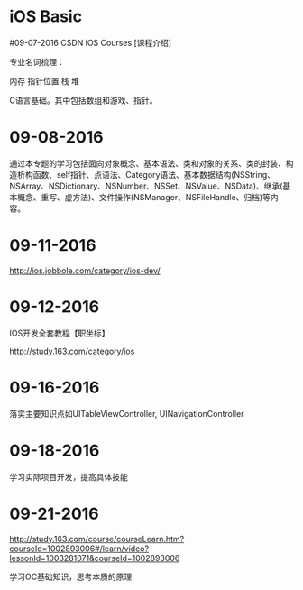 # iOS Basic


#09-07-2016
CSDN iOS Courses [课程介绍]

专业名词梳理：

内存 指针位置 栈 堆 

C语言基础。其中包括数组和游戏、指针。

# 09-08-2016
通过本专题的学习包括面向对象概念、基本语法、类和对象的关系、类的封装、构造析构函数、self指针、点语法、Category语法、基本数据结构(NSString、NSArray、NSDictionary、NSNumber、NSSet、NSValue、NSData)、继承(基本概念、重写、虚方法)、文件操作(NSManager、NSFileHandle、归档)等内容。

# 09-11-2016

http://ios.jobbole.com/category/ios-dev/

# 09-12-2016 

IOS开发全套教程【职坐标】

http://study.163.com/category/ios

# 09-16-2016 

落实主要知识点如UITableViewController, UINavigationController

# 09-18-2016 

学习实际项目开发，提高具体技能

# 09-21-2016 

http://study.163.com/course/courseLearn.htm?courseId=1002893006#/learn/video?lessonId=1003281071&courseId=1002893006

学习OC基础知识，思考本质的原理

